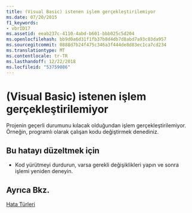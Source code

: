 ```yaml
---
title: (Visual Basic) istenen işlem gerçekleştirilemiyor
ms.date: 07/20/2015
f1_keywords:
- vbrID17
ms.assetid: eeab237c-4110-4abd-b601-bbb025c5d204
ms.openlocfilehash: bb9d0a6d31f1fb37b8d4db7d8abd7a93c83da957
ms.sourcegitcommit: 0888d7b24f475c346a3f444de8d83ec1ca7cd234
ms.translationtype: MT
ms.contentlocale: tr-TR
ms.lasthandoff: 12/22/2018
ms.locfileid: "53759086"
---
```

# <a name="cant-perform-requested-operation-visual-basic"></a>(Visual Basic) istenen işlem gerçekleştirilemiyor
Projenin geçerli durumunu kılacak olduğundan işlem gerçekleştirilemiyor. Örneğin, programlı olarak çalışan kodu değiştirmek denediniz.  
  
## <a name="to-correct-this-error"></a>Bu hatayı düzeltmek için  
  
-   Kod yürütmeyi durdurun, varsa gerekli değişiklikleri yapın ve sonra işlemi yeniden deneyin.  
  
## <a name="see-also"></a>Ayrıca Bkz.  
 [Hata Türleri](../../visual-basic/programming-guide/language-features/error-types.md)
